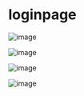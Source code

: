 # loginpage

![image](https://user-images.githubusercontent.com/84055252/133828653-b11ddaf1-1783-431e-9125-0fee010e5ff7.png)

![image](https://user-images.githubusercontent.com/84055252/133828703-c5a20464-e225-4c93-907a-68947042d0be.png)

![image](https://user-images.githubusercontent.com/84055252/133828736-08597bb3-66c6-4387-b117-0e917a2da71f.png)

![image](https://user-images.githubusercontent.com/84055252/133828754-36e8cedf-d4e6-4a0c-b512-a7223c5df1d8.png)
